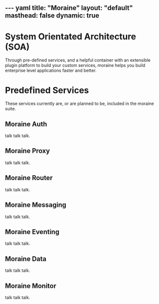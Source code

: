 --- yaml
title: "Moraine"
layout: "default"
masthead: false
dynamic: true
---
# System Orientated Architecture (SOA)

Through pre-defined services, and a helpful container with an extensible plugin platform to build your custom services, moraine helps you build enterprise level applications faster and better.

# Predefined Services

These services currently are, or are planned to be, included in the moraine suite.

## Moraine Auth

talk talk talk.

## Moraine Proxy

talk talk talk.

## Moraine Router

talk talk talk.

## Moraine Messaging

talk talk talk.

## Moraine Eventing

talk talk talk.

## Moraine Data

talk talk talk.

## Moraine Monitor

talk talk talk.